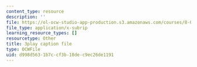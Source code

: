 ```yaml
---
content_type: resource
description: ''
file: https://ol-ocw-studio-app-production.s3.amazonaws.com/courses/8-01sc-classical-mechanics-fall-2016/d998d5631b7ccf3b18dec9ec26de1191_-M8swpL-Ij8.srt
file_type: application/x-subrip
learning_resource_types: []
resourcetype: Other
title: 3play caption file
type: OCWFile
uid: d998d563-1b7c-cf3b-18de-c9ec26de1191
---
```

